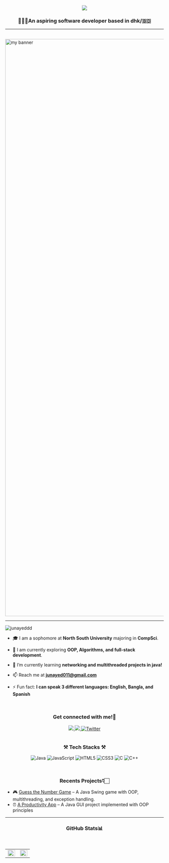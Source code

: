 <h1 align="center">
 <img src="https://readme-typing-svg.herokuapp.com/?font=Poppins&weight=600&color=00C2FF&size=35&center=true&vCenter=true&width=600&height=70&duration=4000&pause=1000&lines=Hola!+%F0%9F%91%8B;I%27m+Ahmed+Junayed!;Code+Hard+%7C+Vibe+Harder+🫨;" />
</h1>
<h3 align="center">👨🏻‍💻An aspiring software developer based in <bold>dhk/🇧🇩</bold></h3>

---

<br/>


<img width="1834" alt="my banner" src="https://media0.giphy.com/media/v1.Y2lkPTc5MGI3NjExcG9leDA5a2dpaWhkODg1a3kwNXF5dDFta2dhMWpqNWlvbHY4dWptNiZlcD12MV9pbnRlcm5hbF9naWZfYnlfaWQmY3Q9Zw/G2cpDFcKzAPMScb0MC/giphy.gif" />

---

<p align="left"> <img src="https://komarev.com/ghpvc/?username=junayeddd&label=Profile%20views&color=0e75b6&style=flat" alt="junayeddd" /> </p>

- 🎓 I am a sophomore at **North South University** majoring in **CompSci**.

- 🚀 I am currently exploring **OOP, Algorithms, and full-stack development**.

- 🌱 I’m currently learning **networking and multithreaded projects in java!**

- 📫 Reach me at **junayed011@gmail.com**

- ⚡ Fun fact: **I can speak 3 different languages: English, Bangla, and Spanish**
<br/>

<h3 align="center">Get connected with me!📲</h3>
<div align="center"> 
  <a href="mailto:junayed011@gmail.com">
    <img src="https://img.shields.io/badge/Gmail-333333?style=for-the-badge&logo=gmail&logoColor=red" />
  </a>
  <a href="https://www.linkedin.com/in/ahmedjunayedrahman/" target="_blank">
    <img src="https://img.shields.io/badge/LinkedIn-0077B5?style=for-the-badge&logo=linkedin&logoColor=white" target="_blank" />
  </a>
  <a href="https://x.com/ahmed_junayedd?t=NrNiyIH7cDpV02jEzZsfuA&s=09" target="_blank">
  <img src="https://img.shields.io/badge/Twitter-1DA1F2?style=for-the-badge&logo=twitter&logoColor=white" alt="Twitter">
</a>
</div>

<br/>

<h3 align="center">⚒️ Tech Stacks ⚒️</h3>
<div align="center"> <p>
  <img src="https://img.shields.io/badge/Java-007396?style=for-the-badge&logo=openjdk&logoColor=white" alt="Java" />
  <img src="https://img.shields.io/badge/JavaScript-F7DF1E?style=for-the-badge&logo=javascript&logoColor=black" alt="JavaScript" />
  <img src="https://img.shields.io/badge/HTML5-E34F26?style=for-the-badge&logo=html5&logoColor=white" alt="HTML5" />
  <img src="https://img.shields.io/badge/CSS3-1572B6?style=for-the-badge&logo=css3&logoColor=white" alt="CSS3" />
  <img src="https://img.shields.io/badge/C-00599C?style=for-the-badge&logo=c&logoColor=white" alt="C" />
  <img src="https://img.shields.io/badge/C++-00599C?style=for-the-badge&logo=c%2B%2B&logoColor=white" alt="C++" />
</p></div>
<br/>

<h3 align="center">Recents Projects👇🏻</h3>

- 🎮 [Guess the Number Game](https://github.com/junayeddd/guess-the-number) – A Java Swing game with OOP, multithreading, and exception handling.
- ⏰ [A Productivity App](https://github.com/junayeddd/a-productivity-app) – A Java GUI project implemented with OOP principles

--- 

<h3 align="center">GitHub Stats📊</h3>
<br>
<table><tr><td valign="top" width="50%">

<img src="https://github-readme-stats.vercel.app/api?username=junayeddd&show_icons=true&count_private=true&hide_border=true&theme=radical" align="left" style="width: 100%" />

</td><td valign="top" width="50%">

<img src="https://github-readme-stats.vercel.app/api/top-langs/?username=junayeddd&hide_border=true&layout=compact&theme=radical" align="left" style="width: 100%" />

</td></tr></table> 







